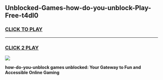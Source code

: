 
## Unblocked-Games-how-do-you-unblock-Play-Free-t4dl0
<h3>
<a href="https://premium76.site?title=how-do-you-unblock&ref=12A">CLICK TO PLAY</a></h3>
<hr>

<h3>
<a href="https://premium76.site?title=how-do-you-unblock&ref=12A">CLICK 2 PLAY</a>
  
</h3>

<a href="https://premium76.site?title=how-do-you-unblock&ref=12A"><img src="https://clearcache.store/games.png"></a>


**how-do-you-unblock games unblocked: Your Gateway to Fun and Accessible Online Gaming**
